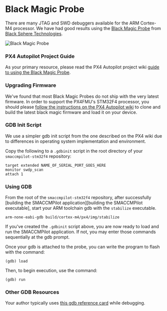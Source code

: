 # Black Magic Probe

There are many JTAG and SWD debuggers available for the ARM Cortex-M4
processor. We have had good results using the [Black Magic Probe][bmprobe]
from [Black Sphere Technologies][blacksphere].

![Black Magic Probe](../images/blackmagic.jpg)

### PX4 Autopilot Project Guide

As your primary resource, please read the PX4 Autopilot project wiki [guide to
using the Black Magic Probe][guide].

### Upgrading Firmware

We've found that most Black Magic Probes do not ship with the very latest
firmware. In order to support the PX4FMU's STM32F4 processor, you should
please [follow the instructions on the PX4 Autopilot wiki][guide] to clone
and build the latest black magic firmware and load it on your device.

### GDB Init Script

We use a simpler gdb init script from the one described on the PX4 wiki
due to differences in operating system implementation and environment.

Copy the following to a `.gdbinit` script in the root directory of your
`smaccmpilot-stm32f4` repository:

```
target extended NAME_OF_SERIAL_PORT_GOES_HERE
monitor swdp_scan
attach 1
```

### Using GDB

From the root of the `smaccmpilot-stm32f4` repository, after successfully
[building the SMACCMPilot application][building the SMACCMPilot executable],
start your ARM toolchain gdb with the `stabilize` executable.

```
arm-none-eabi-gdb build/cortex-m4/px4/img/stabilize

```

If you've created the `.gdbinit` script above, you are now ready to load and
run the SMACCMPilot application. If not, you may enter those commands
sequentially at the gdb prompt.

Once your gdb is attached to the probe, you can write the program to flash
with the command:

```
(gdb) load
```

Then, to begin execution, use the command:

```
(gdb) run
```

### Other GDB Resources

Your author typically uses [this gdb reference
card](http://www.cs.berkeley.edu/~mavam/teaching/cs161-sp11/gdb-refcard.pdf)
while debugging.


[bmprobe]: http://www.blacksphere.co.nz/main/blackmagic
[blacksphere]: http://www.blacksphere.co.nz/main/index.php

[guide]: http://pixhawk.ethz.ch/px4/dev/jtag/black_magic_probe
